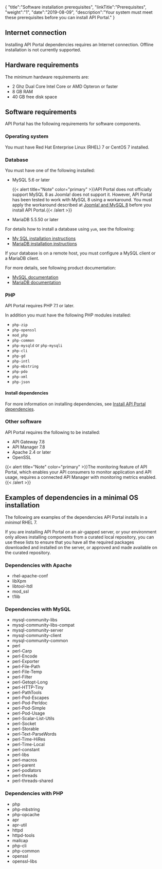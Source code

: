 {
    "title":"Software installation prerequisites",
    "linkTitle":"Prerequisites",
    "weight":"1",
    "date":"2019-08-09",
    "description":"Your system must meet these prerequisites before you can install API Portal."
}

## Internet connection

Installing API Portal dependencies requires an Internet connection. Offline installation is not currently supported.

## Hardware requirements

The minimum hardware requirements are:

- 2 Ghz Dual Core Intel Core or AMD Opteron or faster
- 8 GB RAM
- 40 GB free disk space

## Software requirements

API Portal has the following requirements for software components.

### Operating system

You must have Red Hat Enterprise Linux (RHEL) 7 or CentOS 7 installed.

### Database

You must have one of the following installed:

- MySQL 5.6 or later

    {{< alert title="Note" color="primary" >}}API Portal does not officially support MySQL 8 as Joomla! does not support it. However, API Portal has been tested to work with MySQL 8 using a workaround. You must apply the workaround described at [Joomla! and MySQL 8](https://docs.joomla.org/Joomla_and_MySQL_8) before you install API Portal.{{< /alert >}}

- MariaDB 5.5.50 or later

For details how to install a database using `yum`, see the following:

- [My SQL installation instructions](http://dev.mysql.com/doc/refman/5.6/en/linux-installation-yum-repo.html)
- [MariaDB installation instructions](https://mariadb.com/kb/en/mariadb/yum/)

If your database is on a remote host, you must configure a MySQL client or a MariaDB client.

For more details, see following product documentation:

- [MySQL documentation](https://dev.mysql.com/doc/refman/5.6/en/)
- [MariaDB documentation](https://mariadb.com/kb/en/mariadb/documentation/)

### PHP

API Portal requires PHP 7.1 or later.

In addition you must have the following PHP modules installed:

- `php-zip`
- `php-openssl`
- `mod_php`
- `php-common`
- `php-mysqld` or `php-mysqli`
- `php-cli`
- `php-gd`
- `php-intl`
- `php-mbstring`
- `php-pdo`
- `php-xml`
- `php-json`

#### Install dependencies

For more information on installing dependencies, see [Install API Portal dependencies](/docs/apiportal_install/install_dependencies).

### Other software

API Portal requires the following to be installed:

- API Gateway 7.8
- API Manager 7.8
- Apache 2.4 or later
- OpenSSL

{{< alert title="Note" color="primary" >}}The monitoring feature of API Portal, which enables your API consumers to monitor application and API usage, requires a connected API Manager with monitoring metrics enabled. {{< /alert >}}

## Examples of dependencies in a minimal OS installation

The following are examples of the dependencies API Portal installs in a *minimal* RHEL 7.

If you are installing API Portal on an air-gapped server, or your environment only allows installing components from a curated local repository, you can use these lists to ensure that you have all the required packages downloaded and installed on the server, or approved and made available on the curated repository.

### Dependencies with Apache

- rhel-apache-conf
- libXpm
- libtool-ltdl
- mod_ssl
- t1lib

### Dependencies with MySQL

- mysql-community-libs
- mysql-community-libs-compat
- mysql-community-server
- mysql-community-client
- mysql-community-common
- perl
- perl-Carp
- perl-Encode
- perl-Exporter
- perl-File-Path
- perl-File-Temp
- perl-Filter
- perl-Getopt-Long
- perl-HTTP-Tiny
- perl-PathTools
- perl-Pod-Escapes
- perl-Pod-Perldoc
- perl-Pod-Simple
- perl-Pod-Usage
- perl-Scalar-List-Utils
- perl-Socket
- perl-Storable
- perl-Text-ParseWords
- perl-Time-HiRes
- perl-Time-Local
- perl-constant
- perl-libs
- perl-macros
- perl-parent
- perl-podlators
- perl-threads
- perl-threads-shared

### Dependencies with PHP

- php
- php-mbstring
- php-opcache
- apr
- apr-util
- httpd
- httpd-tools
- mailcap
- php-cli
- php-common
- openssl
- openssl-libs
